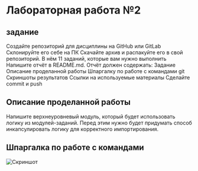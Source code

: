  # Лабораторная работа №2
 ## задание
 Создайте репозиторий для дисциплины на GitHub или GitLab
Склонируйте его себе на ПК
Скачайте архив и распакуйте его в свой репозиторий. В нём 11 заданий, которые вам нужно выполнить
Напишите отчёт в README.md. Отчёт должен содержать:
Задание
Описание проделанной работы
Шпаргалку по работе с командами git
Скриншоты результатов
Ссылки на используемые материалы
Сделайте commit и push
## Описание проделанной работы 
Напишите верхнеуровневый модуль, который будет использовать логику из модулей-заданий. Перед этим нужно будет придумать способ инкапсулировать логику для корректного импортирования.
## Шпаргалка по работе с командами
![Скриншот](lab2/screenshot_task.png)
